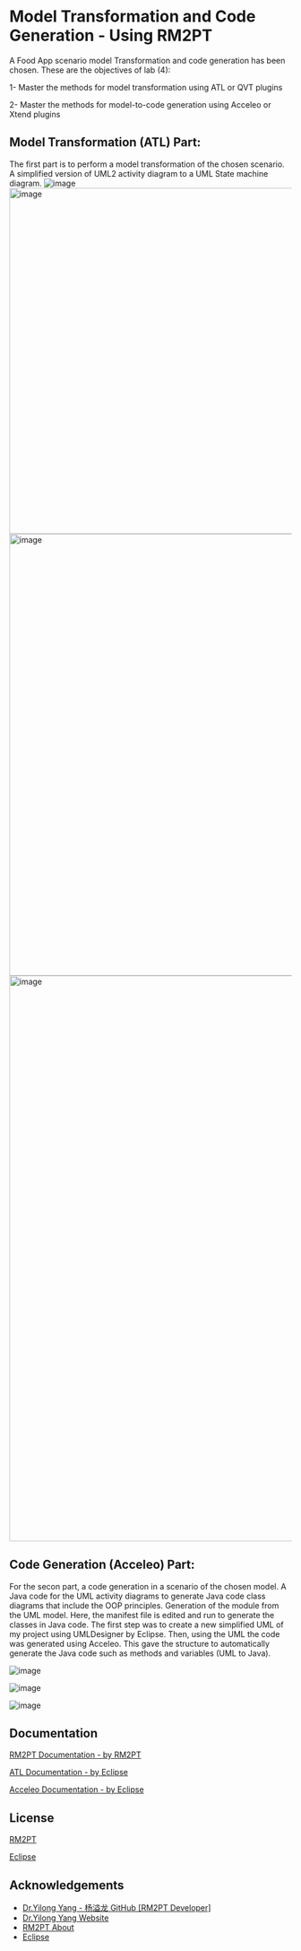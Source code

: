 
# Model Transformation and Code Generation - Using RM2PT

A Food App scenario model Transformation and code generation has been chosen. These are the objectives of lab (4):

1- Master the methods for model transformation using ATL or QVT plugins

2- Master the methods for model-to-code generation using Acceleo or Xtend plugins
## Model Transformation (ATL) Part:
The first part is to perform a model transformation of the chosen scenario. A simplified version of UML2 activity diagram to a UML State machine diagram.
![image](https://github.com/L23212095-Fawaz-Almutawa/FoodAppATLA/assets/148682608/5dbe5b67-38ca-4c0a-b1da-c24ee00bd30b)
<img width="617" alt="image" src="https://github.com/L23212095-Fawaz-Almutawa/FoodAppATLA/assets/148682608/9188331a-f3e3-43b1-b731-67243426e984">
<img width="788" alt="image" src="https://github.com/L23212095-Fawaz-Almutawa/FoodAppATLA/assets/148682608/8aa05a4b-888c-4f38-ba8a-99ecbcc7977b">
<img width="1009" alt="image" src="https://github.com/L23212095-Fawaz-Almutawa/FoodAppATLA/assets/148682608/cabfe1d7-73cc-4a20-85e0-d32b9dd1f36f">


## Code Generation (Acceleo) Part:
For the secon part, a code generation in a scenario of the chosen model. A Java code for the UML activity diagrams to generate Java code class diagrams that include the OOP principles. Generation of the module from the UML model. Here, the manifest file is edited and run to generate the classes in Java code. The first step was to create a new simplified UML of my project using UMLDesigner by Eclipse. Then, using the UML the code was generated using Acceleo. This gave the structure to automatically generate the Java code such as methods and variables (UML to Java). 

![image](https://github.com/L23212095-Fawaz-Almutawa/FoodAppATLA/assets/148682608/d07d1b72-2568-45d1-a850-8cf4e633ead8)

![image](https://github.com/L23212095-Fawaz-Almutawa/FoodAppATLA/assets/148682608/9b9694a0-218d-4b40-a5fa-cad28b194aaa)

![image](https://github.com/L23212095-Fawaz-Almutawa/FoodAppATLA/assets/148682608/c1049c9e-a782-4e1f-916c-c749756c6855)




## Documentation

[RM2PT Documentation - by RM2PT](https://rm2pt.com/doc/dev/eclipsemda)

[ATL Documentation - by Eclipse](https://wiki.eclipse.org/ATL/User_Guide_-_Introduction)

[Acceleo Documentation - by Eclipse](https://wiki.eclipse.org/Acceleo/User_Guide)



## License

[RM2PT](https://rm2pt.com/)

[Eclipse](https://www.eclipse.org/legal/epl-2.0/)


## Acknowledgements

 - [Dr.Yilong Yang - 杨溢龙 GitHub [RM2PT Developer]](https://github.com/yylonly)
 - [Dr.Yilong Yang Website](https://yilong.io/)
 - [RM2PT About](https://rm2pt.com/about/)
 - [Eclipse](https://www.eclipse.org/home/whatis/)
